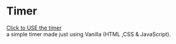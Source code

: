 # Timer
<a href="https://dinesh4762.github.io/timer/">Click to USE the timer</a> <br>
a simple timer made just using Vanilla (HTML ,CSS &amp; JavaScript).
